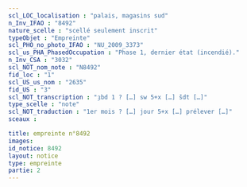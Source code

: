 ```yaml
---
scl_LOC_localisation : "palais, magasins sud"
n_Inv_IFAO : "8492"
nature_scelle : "scellé seulement inscrit"
typeObjet : "Empreinte"
scl_PHO_no_photo_IFAO : "NU_2009_3373"
scl_us_PHA_PhasedOccupation : "Phase 1, dernier état (incendié)."
n_Inv_CSA : "3032"
scl_NOT_nom_note : "N8492"
fid_loc : "1"
scl_US_us_nom : "2635"
fid_US : "3"
scl_NOT_transcription : "ȝbd 1 ? […] sw 5+x […] šdt […]"
type_scelle : "note"
scl_NOT_traduction : "1er mois ? […] jour 5+x […] prélever […]"
sceaux :

title: empreinte n°8492
images: 
id_notice: 8492
layout: notice
type: empreinte
partie: 2
---
```

